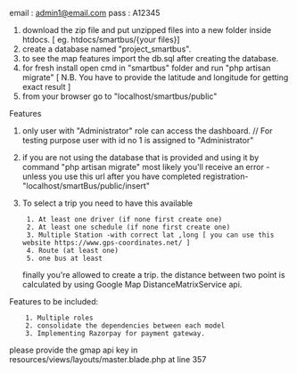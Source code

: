 email : admin1@email.com
pass : A12345
1. download the zip file and put unzipped files into a new folder inside htdocs. [ eg. htdocs/smartbus/{your files}]
2. create a database named "project_smartbus".
3. to see the map features import the db.sql after creating the database.
4. for fresh install open cmd in "smartbus" folder and run "php artisan migrate" [ N.B. You have to provide the latitude and longitude for getting exact result ]
5. from your browser go to "localhost/smartbus/public"

Features
1. only user with "Administrator" role can access the dashboard. // For testing purpose user with id no 1 is assigned to "Administrator"
2. if you are not using the database that is provided and using it by command "php artisan migrate"  most likely you'll receive an error -unless you use this url after you have completed registration- "localhost/smartBus/public/insert"
3. To select a trip you need to have this available

		1. At least one driver (if none first create one)
		2. At least one schedule (if none first create one)
		3. Multiple Station -with correct lat ,long [ you can use this website https://www.gps-coordinates.net/ ]
		4. Route (at least one)
		5. one bus at least
	
	finally you're allowed to create a trip. the distance between two point is calculated by using Google Map DistanceMatrixService api.
	
	
Features to be included:

		1. Multiple roles 
		2. consolidate the dependencies between each model
		3. Implementing Razorpay for payment gateway.
		

please provide the gmap api key in resources/views/layouts/master.blade.php at line 357

